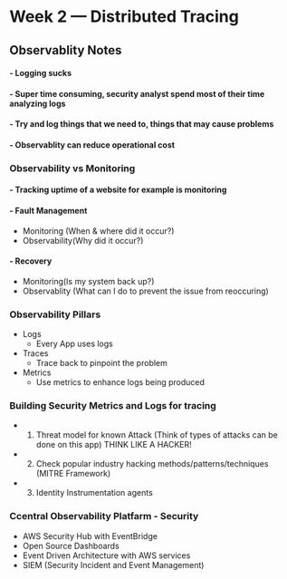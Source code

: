 # Week 2 — Distributed Tracing

## Observablity Notes
#### - Logging sucks
#### - Super time consuming, security analyst spend most of their time analyzing logs
#### - Try and log things that we need to, things that may cause problems
#### - Observablity can reduce operational cost
### Observability vs Monitoring
#### - Tracking uptime of a website for example is monitoring
#### - Fault Management 
- Monitoring (When & where did it occur?)  
- Observability(Why did it occur?)
#### - Recovery 
- Monitoring(Is my system back up?) 
- Observablity (What can I do to prevent the issue from reoccuring)
### Observability Pillars
- Logs
    - Every App uses logs
- Traces
    - Trace back to pinpoint the problem
- Metrics
    - Use metrics to enhance logs being produced
### Building Security Metrics and Logs for tracing
- 1. Threat model for known Attack (Think of types of attacks can be done on this app) THINK LIKE A HACKER!
- 2. Check popular industry hacking methods/patterns/techniques (MITRE Framework)
- 3. Identity Instrumentation agents
### Ccentral Observability Platfarm - Security
- AWS Security Hub with EventBridge
- Open Source Dashboards
- Event Driven Architecture with AWS services
- SIEM (Security Incident and Event Management)
